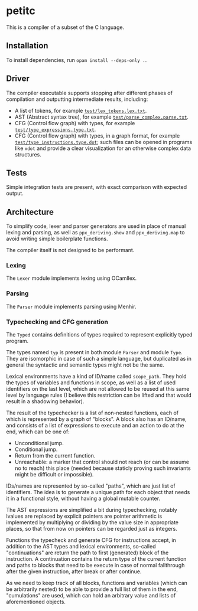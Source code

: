petitc
===

This is a compiler of a subset of the C language.

## Installation

To install dependencies, run `opam install --deps-only .`.

## Driver

The compiler executable supports stopping after different phases of compilation and outputting intermediate results, including:
* A list of tokens, for example [`test/lex_tokens.lex.txt`](test/lex_tokens.lex.txt).
* AST (Abstract syntax tree), for example [`test/parse_complex.parse.txt`](test/parse_complex.parse.txt).
* CFG (Control flow graph) with types, for example [`test/type_expressions.type.txt`](test/type_expressions.type.txt).
* CFG (Control flow graph) with types, in a graph format, for example [`test/type_instructions.type.dot`](test/type_instructions.type.dot); such files can be opened in programs like `xdot` and provide a clear visualization for an otherwise complex data structures.

## Tests

Simple integration tests are present, with exact comparison with expected output.

## Architecture

To simplify code, lexer and parser generators are used in place of manual lexing and parsing, as well as `ppx_deriving.show` and `ppx_deriving.map` to avoid writing simple boilerplate functions.

The compiler itself is not designed to be performant.

### Lexing

The `Lexer` module implements lexing using OCamllex.

### Parsing

The `Parser` module implements parsing using Menhir.

### Typechecking and CFG generation

The `Typed` contains definitions of types required to represent explicitly typed program.

The types named `typ` is present in both module `Parser` and module `Type`. They are isomorphic in case of such a simple language, but duplicated as in general the syntactic and semantic types might not be the same.

Lexical environments have a kind of ID/name called `scope_path`. They hold the types of variables and functions in scope, as well as a list of used identifiers on the last level, which are not allowed to be reused at this same level by language rules (I believe this restriction can be lifted and that would result in a shadowing behavior).

The result of the typechecker is a list of non-nested functions, each of which is represented by a graph of "blocks". A block also has an ID/name, and consists of a list of expressions to execute and an action to do at the end, which can be one of:
* Unconditional jump.
* Conditional jump.
* Return from the current function.
* Unreachable: a marker that control should not reach (or can be assume no to reach) this place (needed because staticly proving such invariants might be difficult or impossible).

IDs/names are represented by so-called "paths", which are just list of identifiers. The idea is to generate a unique path for each object that needs it in a functional style, without having a global mutable counter.

The AST expressions are simplified a bit during typechecking, notably lvalues are replaced by explicit pointers are pointer arithmetic is implemented by multiplying or dividing by the value size in appropriate places, so that from now on pointers can be regarded just as integers.

Functions the typecheck and generate CFG for instructions accept, in addition to the AST types and lexical environments, so-called "continuations" are return the path to first (generated) block of the instruction. A continuation contains the return type of the current function and paths to blocks that need to be execute in case of normal fallthrough after the given instruction, after break or after continue.

As we need to keep track of all blocks, functions and variables (which can be arbitrarily nested) to be able to provide a full list of them in the end, "cumulations" are used, which can hold an arbitrary value and lists of aforementioned objects.
